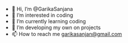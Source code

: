 - 👋 Hi, I’m @GarikaSanjana
- 👀 I’m interested in coding
- 🌱 I’m currently learning coding
- 💞️ I’m developing my own on projects
- 📫 How to reach me garikasanjan@gmail.com


<!---
GarikaSanjana/GarikaSanjana is a ✨ special ✨ repository because its `README.md` (this file) appears on your GitHub profile.
You can click the Preview link to take a look at your changes.
--->

